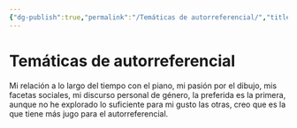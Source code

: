 ```yaml
---
{"dg-publish":true,"permalink":"/Temáticas de autorreferencial/","title":"Temáticas de autorreferencial","tags":["ZeType/Idea",""],"created":"2023-04-24T16:40:48.556-05:00","updated":"2023-09-09T18:21:53.061-05:00"}
---
```



# Temáticas de autorreferencial

Mi relación a lo largo del tiempo con el piano, mi pasión por el dibujo, mis facetas sociales, mi discurso personal de género, la preferida es la primera, aunque no he explorado lo suficiente para mi gusto las otras, creo que es la que tiene más jugo para el autorreferencial.
